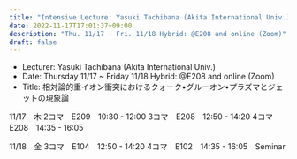 ```yaml
---
title: "Intensive Lecture: Yasuki Tachibana (Akita International Univ.)"
date: 2022-11-17T17:01:37+09:00
description: "Thu. 11/17 - Fri. 11/18 Hybrid: @E208 and online (Zoom)"
draft: false
---
```


- Lecturer:
Yasuki Tachibana (Akita International Univ.)
- Date:
Thursday 11/17 ~ Friday 11/18 Hybrid: @E208 and online (Zoom)
- Title:
相対論的重イオン衝突におけるクォーク•グルーオン•プラズマとジェットの現象論
<!--more-->

11/17　木
2コマ　E209　10:30 - 12:00
3コマ　E208　12:50 - 14:20
4コマ　E208　14:35 - 16:05

11/18　金
3コマ　E104　12:50 - 14:20
4コマ　E102　14:35 - 16:05　Seminar